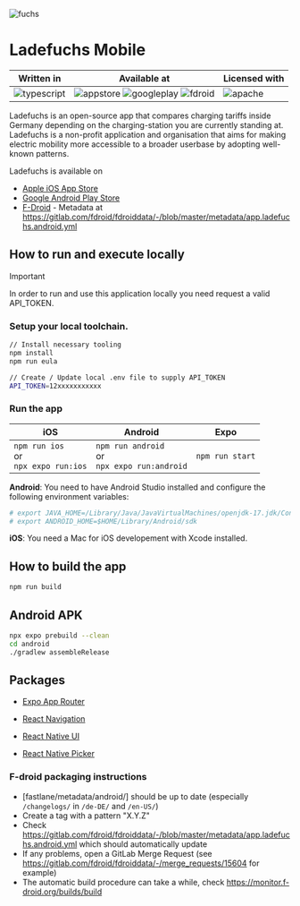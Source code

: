 ![fuchs](https://github.com/user-attachments/assets/9ebc8045-7652-4389-a7c9-f49233d35c57)

# Ladefuchs Mobile

<table>
  <thead>
  <th>Written in</th>
  <th>Available at</th>
  <th>Licensed with</th>
  </thead>
  <td>
    <img alt="typescript" src="https://img.shields.io/badge/-typescript-3178C6?style=flat-square&logo=typescript&logoColor=white" />
  </td>
  <td>
    <img alt="appstore" src="https://img.shields.io/badge/-AppStore-0D96F6?style=flat-square&logo=appstore&logoColor=white" />
    <img alt="googleplay" src="https://img.shields.io/badge/-GooglePlay-414141?style=flat-square&logo=googleplay&logoColor=white" />
    <img alt="fdroid" src="https://img.shields.io/badge/-FDroid-1976D2?style=flat-square&logo=fdroid&logoColor=white" />
  </td>
  <td>
    <img alt="apache" src="https://img.shields.io/badge/-Apache2-D22128?style=flat-square&logo=apache&logoColor=white" />
  </td>
</table>

Ladefuchs is an open-source app that compares charging tariffs inside Germany depending on the charging-station you are currently standing at. Ladefuchs is a non-profit application and organisation that aims for making electric mobility more accessible to a broader userbase by adopting well-known patterns.

Ladefuchs is available on

- [Apple iOS App Store](https://apps.apple.com/de/app/ladefuchs/id1522882164)
- [Google Android Play Store](https://play.google.com/store/apps/details?id=app.ladefuchs.android)
- [F-Droid](https://f-droid.org/de/packages/app.ladefuchs.android/) - Metadata at https://gitlab.com/fdroid/fdroiddata/-/blob/master/metadata/app.ladefuchs.android.yml

## How to run and execute locally

> [!IMPORTANT]
> In order to run and use this application locally you need request a valid API_TOKEN.

### Setup your local toolchain.

```bash
// Install necessary tooling
npm install
npm run eula

// Create / Update local .env file to supply API_TOKEN
API_TOKEN=12xxxxxxxxxxx
```

### Run the app

| iOS                                           | Android                                               | Expo            |
| --------------------------------------------- | ----------------------------------------------------- | --------------- |
| `npm run ios`<br />or<br />`npx expo run:ios` | `npm run android`<br />or<br />`npx expo run:android` | `npm run start` |

**Android**: You need to have Android Studio installed and configure the following environment variables:

```sh
# export JAVA_HOME=/Library/Java/JavaVirtualMachines/openjdk-17.jdk/Contents/Home
# export ANDROID_HOME=$HOME/Library/Android/sdk
```

**iOS**: You need a Mac for iOS developement with Xcode installed.

## How to build the app

```bash
npm run build
```

## Android APK

```bash
npx expo prebuild --clean
cd android
./gradlew assembleRelease
```

## Packages

- [Expo App Router](https://docs.expo.dev/router/create-pages/)
- [React Navigation](https://reactnavigation.org/docs/header-buttons)

- [React Native UI](https://reactnativeelements.com/)
- [React Native Picker](https://github.com/react-native-picker/picker)

### F-droid packaging instructions

- [fastlane/metadata/android/] should be up to date (especially `/changelogs/` in `/de-DE/` and `/en-US/`)
- Create a tag with a pattern "X.Y.Z"
- Check https://gitlab.com/fdroid/fdroiddata/-/blob/master/metadata/app.ladefuchs.android.yml which should automatically update
- If any problems, open a GitLab Merge Request (see https://gitlab.com/fdroid/fdroiddata/-/merge_requests/15604 for example)
- The automatic build procedure can take a while, check https://monitor.f-droid.org/builds/build
